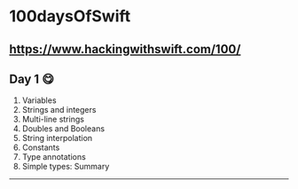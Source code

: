 # 100daysOfSwift

https://www.hackingwithswift.com/100/
-----

## Day 1 😋
1. Variables
2. Strings and integers
3. Multi-line strings
4. Doubles and Booleans
5. String interpolation
6. Constants
7. Type annotations
8. Simple types: Summary

----- 
